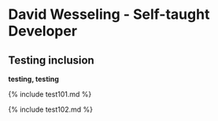 # David Wesseling - Self-taught Developer

## Testing inclusion

**testing, testing** 


{% include test101.md %}


{% include test102.md %}

